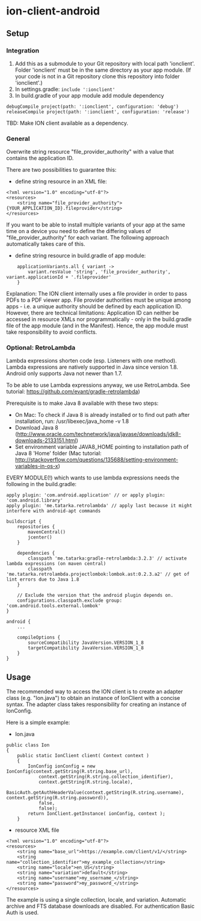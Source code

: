 # ion-client-android

## Setup

### Integration

1. Add this as a submodule to your Git repository with local path 'ionclient'. Folder 'ionclient' must be in the same directory as your app module. (If your code is not in a Git repository clone this repository into folder 'ionclient'.)
1. In settings.gradle: `include ':ionclient'`
1. In build.gradle of your app module add module dependency 
```
debugCompile project(path: ':ionclient', configuration: 'debug')
releaseCompile project(path: ':ionclient', configuration: 'release')
``` 

TBD: Make ION client available as a dependency.

### General

Overwrite string resource "file_provider_authority" with a value that contains the application ID.

There are two possibilities to guarantee this:

- define string resource in an XML file:
```
<?xml version="1.0" encoding="utf-8"?>
<resources>
    <string name="file_provider_authority">{YOUR_APPLICATION_ID}.fileprovider</string>
</resources>
```
If you want to be able to install multiple variants of your app at the same time on a device you need to define the differing values of "file_provider_authority" for each variant.
The following approach automatically takes care of this.

- define string resource in build.gradle of app module: 
```
    applicationVariants.all { variant ->
        variant.resValue 'string', 'file_provider_authority', variant.applicationId + '.fileprovider'
    }
```

Explanation: The ION client internally uses a file provider in order to pass PDFs to a PDF viewer app. File provider authorities must be unique among apps - i.e. a unique authority should be defined by each application ID.
However, there are technical limitations: Application ID can neither be accessed in resource XMLs nor programmatically - only in the build.gradle file of the app module (and in the Manifest).
Hence, the app module must take responsibility to avoid conflicts.  

### Optional: RetroLambda

Lambda expressions shorten code (esp. Listeners with one method). Lambda expressions are natively supported in Java since version 1.8. Android only supports Java not newer than 1.7.

To be able to use Lambda expressions anyway, we use RetroLambda. See tutorial: https://github.com/evant/gradle-retrolambda)

Prerequisite is to make Java 8 available with these two steps:

- On Mac: To check if Java 8 is already installed or to find out path after installation, run: /usr/libexec/java_home -v 1.8
- Download Java 8 (http://www.oracle.com/technetwork/java/javase/downloads/jdk8-downloads-2133151.html)
- Set environment variable JAVA8_HOME pointing to installation path of Java 8 'Home' folder (Mac tutorial: http://stackoverflow.com/questions/135688/setting-environment-variables-in-os-x)

EVERY MODULE(!) which wants to use lambda expressions needs the following in the build.gradle:

```
apply plugin: 'com.android.application' // or apply plugin: 'com.android.library'
apply plugin: 'me.tatarka.retrolambda' // apply last because it might interfere with android-apt commands

buildscript {
    repositories {
        mavenCentral()
        jcenter()
    }

    dependencies {
        classpath 'me.tatarka:gradle-retrolambda:3.2.3' // activate lambda expressions (on maven central)
        classpath 'me.tatarka.retrolambda.projectlombok:lombok.ast:0.2.3.a2' // get of lint errors due to Java 1.8
    }

    // Exclude the version that the android plugin depends on.
    configurations.classpath.exclude group: 'com.android.tools.external.lombok'
}

android {
    ...

    compileOptions {
        sourceCompatibility JavaVersion.VERSION_1_8
        targetCompatibility JavaVersion.VERSION_1_8
    }
}
```


## Usage

The recommended way to access the ION client is to create an adapter class (e.g. "Ion.java") to obtain an instance of IonClient with a concise syntax. The adapter class takes responsibility for creating an instance of IonConfig.

Here is a simple example:

- Ion.java
```
public class Ion
{
	public static IonClient client( Context context )
	{
		IonConfig ionConfig = new IonConfig(context.getString(R.string.base_url),
            context.getString(R.string.collection_identifier),
            context.getString(R.string.locale),
            BasicAuth.getAuthHeaderValue(context.getString(R.string.username), context.getString(R.string.password)),
            false,
            false);
        return IonClient.getInstance( ionConfig, context );
	}
```
- resource XML file
```
<?xml version="1.0" encoding="utf-8"?>
<resources>
    <string name="base_url">https://example.com/client/v1/</string>
    <string name="collection_identifier">my_example_collection</string>
    <string name="locale">en_US</string>
    <string name="variation">default</string>
    <string name="username">my_username_</string>
    <string name="password">my_password_</string>
</resources>
```

 The example is using a single collection, locale, and variation. Automatic archive and FTS database downloads are disabled. For authentication Basic Auth is used.